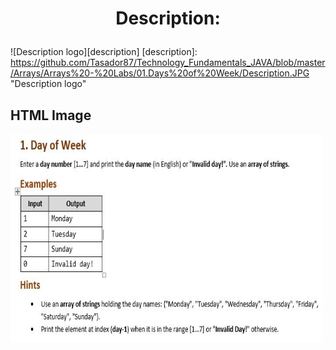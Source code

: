 # <p align="center"> Description: <p>

<a>  ![Description logo][description] <a/>
[description]: https://github.com/Tasador87/Technology_Fundamentals_JAVA/blob/master/Arrays/Arrays%20-%20Labs/01.Days%20of%20Week/Description.JPG "Description logo"
<h2>HTML Image</h2>
<img src="https://raw.githubusercontent.com/Tasador87/Technology_Fundamentals_JAVA/master/Arrays/Arrays%20-%20Labs/01.Days%20of%20Week/Description.JPG" width="500" height="333">
